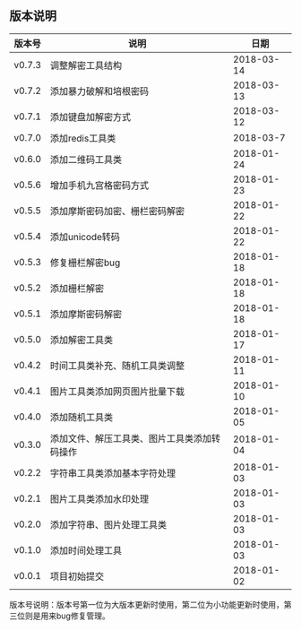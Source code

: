 ## 版本说明

版本号     | 说明 | 日期
-----|------|-----
v0.7.3 | 调整解密工具结构   |2018-03-14
v0.7.2 | 添加暴力破解和培根密码   |2018-03-13
v0.7.1 | 添加键盘加解密方式   |2018-03-12
v0.7.0 | 添加redis工具类   |2018-03-7
v0.6.0 | 添加二维码工具类   |2018-01-24
v0.5.6 | 增加手机九宫格密码方式   |2018-01-23
v0.5.5 | 添加摩斯密码加密、栅栏密码解密   |2018-01-22
v0.5.4 | 添加unicode转码   |2018-01-22
v0.5.3 | 修复栅栏解密bug   |2018-01-18
v0.5.2 | 添加栅栏解密   |2018-01-18
v0.5.1 | 添加摩斯密码解密   |2018-01-18
v0.5.0 | 添加解密工具类   |2018-01-17
v0.4.2 | 时间工具类补充、随机工具类调整   |2018-01-11
v0.4.1 | 图片工具类添加网页图片批量下载   |2018-01-10
v0.4.0 | 添加随机工具类   |2018-01-05
v0.3.0 | 添加文件、解压工具类、图片工具类添加转码操作   |2018-01-04
v0.2.2 | 字符串工具类添加基本字符处理   |2018-01-03
v0.2.1 | 图片工具类添加水印处理   |2018-01-03
v0.2.0 | 添加字符串、图片处理工具类   |2018-01-03
v0.1.0 | 添加时间处理工具   |2018-01-03
v0.0.1 | 项目初始提交   |2018-01-02

版本号说明：版本号第一位为大版本更新时使用，第二位为小功能更新时使用，第三位则是用来bug修复管理。